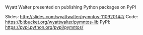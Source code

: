 Wyatt Walter presented on publishing Python packages on PyPI

Slides: http://slides.com/wyattwalter/pymntos-11092014#/
Code: https://bitbucket.org/wyattwalter/pymntos-lib
PyPI: https://pypi.python.org/pypi/pymntos/
